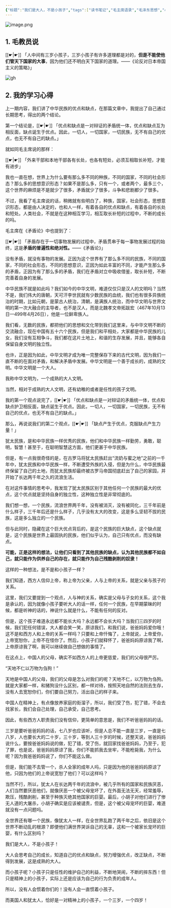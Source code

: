```yaml
---
{"标题":"我们是大人，不是小孩子","tags":["读书笔记","毛主席语录","毛泽东思想","心得"],"创建时间":"2023-10-14 08:30","修改时间":"2023-10-14 08:30","dg-publish":true,"permalink":"/毛泽东思想学习笔记/我们是大人，不是小孩子/","dgPassFrontmatter":true}
---
```



![image.png](https://www.sunjunyang.link/file/77080a23821eac9d12708.png) 
## 1. 毛教员说

[[☛\|☛]] 「人中间有三岁小孩子，三岁小孩子有许多道理都是对的，**但是不能使他们管天下国家的大事**，因为他们还不明白天下国家的道理。——《论反对日本帝国主义的策略》」

![gh](https://cdn.jsdelivr.net/gh/sunjunyang2023/tupian@main/1697260420000n8hsrm.jpg)


## 2. 我的学习心得 

上一期内容，我们讲了中华民族的优点和缺点，在那篇文章中，我提出了自己通过长期思考，得出的两个结论。

第一个结论是，[[☛\|☛]] 「优点和缺点是一对辩证的矛盾统一体，优点和缺点互为相反面，缺点诞生于优点。因此，一切人，一切国家，一切民族，无不有自己的优点，也无不有自己的缺点。」

就如同毛主席说的那样：

[[☛\|☛]] 「外来干部和本地干部各有长处，也各有短处，必须互相取长补短，才能有进步」

我也一直在想，世界上为什么要有那么多不同的种族，不同的国家，不同的社会形态？那么多的思想意识形态？如果不是那么多，只有一个，或者两个，最多三个，这个世界的麻烦是不是就少了很多，矛盾就少了很多，斗争和悲剧都少了很多。

不过，我看了毛主席说的话，稍微就有些明白了，种族，国家，社会形态，思想意识形态，都是由人决定的，也和人一样，有着各自的优点和缺点，有着各自的长处和短处。人类社会，不就是在这种相互学习，相互取长补短的过程中，不断的成长的吗。

毛主席在《矛盾论》中也提到了：

[[☛\|☛]] 「矛盾存在于一切事物发展的过程中，矛盾贯串于每一事物发展过程的始终，这是**矛盾的普遍性和绝对性。**——《矛盾论》」

没有矛盾，就没有事物的发展。正因为这个世界有了那么多不同的民族，不同的国家，不同的社会形态，不同的思想意识，正因为如此丰富的不同，才能产生那么多的矛盾，正因为有了那么多的矛盾，我们在矛盾对立中吸收借鉴，取长补短，不断完善着自身的发展。

中华民族不就是如此吗？我们如今的中华文明，难道仅仅只是汉人的文明吗？当然不是，我们伟大的唐朝，天可汗李世民就有少数民族的血统，我们也有很多异族统治的时期，比如元朝，是蒙古人统治，清朝，是满族人统治，而中华文明与世界文明的第一次大融合的主导者，也不是汉人，而是北魏孝文帝拓跋宏（467年10月13日—499年4月26日），他是一位鲜卑族人。

我们看，无数的民族，都把他们的思想和文化带到我们这里来，与中华文明不断的交流融合，现在中国有五十六个民族，但是我们和平相处，大家都是中华民族的儿女，我们没有互相争斗，我们都在这片土地上，和谐的生存发展，并且，能够各自保留自身文明的独立性。

也许，正是因为如此，中华文明才成为唯一完整保存下来的古代文明，因为我们一直不断的在面对矛盾，和解决矛盾中发展。中华文明是一个善于成长的，成熟的文明。中华文明是一个大人。

我称中华文明为，一个成熟的大人文明。

当然，相对于成熟的大人文明，还有幼稚的或者是任性的孩子文明。

我的第一个观点说完了，[[☛\|☛]] 「优点和缺点是一对辩证的矛盾统一体，优点和缺点护卫相反面，缺点诞生于优点。因此，一切人，一切国家，一切民族，无不有自己的优点，也无不有自己的缺点。」

那么，再说说我们的第二个观点，[[☛\|☛]] 「缺点产生于优点，克服缺点产生力量！」

犹太民族，是和中华民族一样优秀的民族，他们和中华民族一样勤劳，勇敢，聪明，智慧！甚至于，在聪明智慧这方面，他们更甚于中华民族。

但是，有一点我很奇怪的是，在古罗马将犹太民族赶出“流奶与蜜之地”之前的一千年中，犹太民族和中华民族一样，不断遭受外族的入侵，但是为什么，中华民族最终保留了自己的土地，而犹太民族却最终被古罗马帝国彻底赶出了自己的家园，并开始了长达两千年之久的流浪生活。

在对这件事情的思考中，我发现了犹太民族区别于其他任何一个民族的最大的优点，这个优点就是坚持自身的独立性，这种独立性是非常彻底的。

我们想一想，一个民族，流浪世界两千年，没有被消灭，没有被同化，三千年前是什么样子，三千年后还是什么样子，几乎没有太大的改变，这是多么坚韧不拔的民族，这是多么独立的一个民族。

但与此同时，隐藏在这个巨大优点背后的，是这个民族的巨大缺点，这个缺点就是，这个民族是世界上最固执的民族，他们似乎认为，自己只有优点，而没有缺点。

**可能，正是这样的想法，让他们只看到了其他民族的缺点，认为其他民族都不如自己，就只能作为供养自己的存在，就只能作为自己残酷剥削的奴隶！**

这样的一种想法，是不是和小孩子一样？

我们知道，西方人信仰上帝，称上帝为父亲，人与上帝的关系，就是父亲与孩子的关系。

这里，我们又要提到一个观点，人与神的关系，确实是父母与子女的关系，这个我是承认的，因为就像小孩子要听大人的话一样，任何一个民族，在早期蒙昧的时候，都是听神的话的，神说什么就是什么，不能有任何的反对。

但是，这个孩子难道永远都不能长大吗？永远都不会长大吗？当我们三四岁的时候，我们犯任何错误，大人都会笑一笑，原谅我们，和我们说，爸爸妈妈爱你哦！这不是和西方人和上帝的关系一样吗？只要和上帝忏悔了，上帝就说，上帝爱你，上帝宽恕你，上帝不在怪你了。然后，小孩子们就释怀了，爸爸妈妈原谅我了啊，上帝原谅我了啊，我可以继续做自己想做的事情了。

在这点上，中国人的父母，确实不如西方人的上帝更慈爱，我们的父母很严厉。

“天地不仁以万物为刍狗！”

天地是中国人的父母，我们的父母是怎么对我们的呢？天地不仁，以万物为刍狗。就是大家都一样，和猪狗没什么区别，都一样对待，按照天地自然的法则去生存，没有人去宽恕你们，你们要自己努力，活出自己的样子来。

中国人在精神上，有点像放养家庭的街溜子，所以，我们受了伤，犯了错，不会去找家长，我们会自己处理，自己承受，自己思考。

因此，有些西方人职责我们没有信仰，更简单的意思是，我们不听爸爸妈妈的话。

三岁是要听爸爸妈妈的话，七八岁也应该听，但是人总不能一直是三岁，一直是七八岁，人也要长大的二十岁，三十岁，等到人三十岁的时候，还整天说，爸爸妈妈说什么，要按爸爸妈妈说的做，犯了错，受了伤，就回家找爸爸妈妈，乃至于，犯了罪，也是说，爸爸妈妈原谅了我，你们不能抓我去坐牢，不能枪毙我，为什么呢？因为我爸爸妈妈说了，你们不能这么做。

但是，我们能不去管一个，杀人全家的成年人吗，只是因为他的爸爸妈妈原谅了他，只因为他们的上帝说宽恕了他们？可以这样吗？

当然不行，所以，犹太人在长达两千年的流浪中，被几乎所有的国家和民族厌恶，人们当然要厌恶他们，就像厌恶一个被父母宠坏了，在外面无法无天，经常羞辱，欺压，残酷剥削，甚至于种族灭绝其他国家的巨婴。最后，小胡子对他们进行了惨无人道的大屠杀，小胡子确实是应该被谴责，但是，这个被父母宠坏的巨婴，难道就没有一点问题吗。

全世界还有哪一个民族，像犹太人一样，在全世界乱跑了两千年之后，依旧是这个世界不断动乱的根源？即便他们满世界哭诉自己的无辜，这和一个被家长宠坏的巨婴，有什么区别吗？

我们是大人，不是小孩子！

大人会思考自己的成长，知道自己的优点和缺点，努力增强优点，改正缺点，不断得到发展，这是成熟的大人。

而小孩子呢？小孩子只是任性的维护自己的利益，不断地哭闹，不断的摔东西！但只是精神上的小孩子，实际上还是应该为自己的行为负责的成年人。

所以，没有人会惯着你们的！没有人会一直惯着小孩子。

而美国人和犹太人，恰好是一对精神上的小孩子，一个三岁，一个四岁！